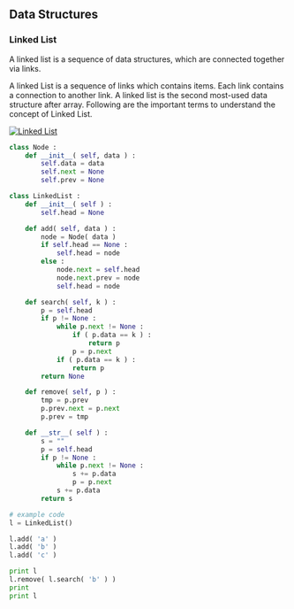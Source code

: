 ## Data Structures

### Linked List
A linked list is a sequence of data structures, which are connected together via links.

A linked List is a sequence of links which contains items. Each link contains a connection to another link. 
A linked list is the second most-used data structure after array. Following are the important terms to understand 
the concept of Linked List.

[![Linked List](https://www.tutorialspoint.com/data_structures_algorithms/images/linked_list.jpg)](https://www.tutorialspoint.com/data_structures_algorithms/linked_list_algorithms.htm)

```python
class Node :
	def __init__( self, data ) :
		self.data = data
		self.next = None
		self.prev = None

class LinkedList :
	def __init__( self ) :
		self.head = None		

	def add( self, data ) :
		node = Node( data )
		if self.head == None :	
			self.head = node
		else :
			node.next = self.head
			node.next.prev = node						
			self.head = node			

	def search( self, k ) :
		p = self.head
		if p != None :
			while p.next != None :
				if ( p.data == k ) :
					return p				
				p = p.next
			if ( p.data == k ) :
				return p
		return None

	def remove( self, p ) :
		tmp = p.prev
		p.prev.next = p.next
		p.prev = tmp		

	def __str__( self ) :
		s = ""
		p = self.head
		if p != None :		
			while p.next != None :
				s += p.data
				p = p.next
			s += p.data
		return s

# example code
l = LinkedList()

l.add( 'a' )
l.add( 'b' )
l.add( 'c' )

print l
l.remove( l.search( 'b' ) )
print
print l

```
